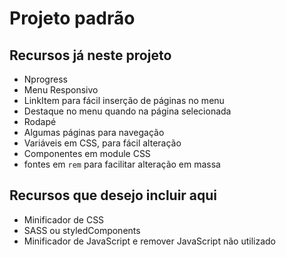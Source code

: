 
# Projeto padrão

## Recursos já neste projeto

- Nprogress
- Menu Responsivo
- LinkItem para fácil inserção de páginas no menu
- Destaque no menu quando na página selecionada
- Rodapé
- Algumas páginas para navegação
- Variáveis em CSS, para fácil alteração
- Componentes em module CSS
- fontes em `rem` para facilitar alteração em massa


## Recursos que desejo incluir aqui

- Minificador de CSS
- SASS ou styledComponents
- Minificador de JavaScript e remover JavaScript não utilizado